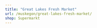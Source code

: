 ```yaml
---
title: "Great Lakes Fresh Market"
url: /muskegon/great-lakes-fresh-market/
shop: Supermarkt
---
```

